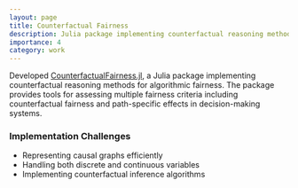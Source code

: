 ```yaml
---
layout: page
title: Counterfactual Fairness
description: Julia package implementing counterfactual reasoning methods to assess fairness criteria in algorithmic decision-making systems.
importance: 4
category: work
---
```


Developed [CounterfactualFairness.jl](https://github.com/zenna/CounterfactualFairness.jl), a Julia package implementing counterfactual reasoning methods for algorithmic fairness. The package provides tools for assessing multiple fairness criteria including counterfactual fairness and path-specific effects in decision-making systems.

### Implementation Challenges

- Representing causal graphs efficiently
- Handling both discrete and continuous variables
- Implementing counterfactual inference algorithms

